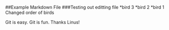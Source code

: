 ##Example Markdown File
###Testing out editting file
*bird 3
*bird 2
*bird 1
Changed order of birds

Git is easy. Git is fun. Thanks Linus!
